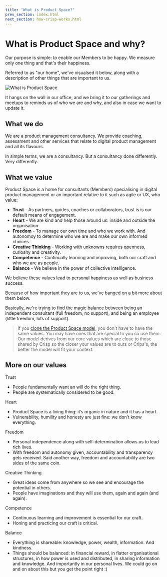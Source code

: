 ```yaml
---
title: "What is Product Space?"
prev_section: index.html
next_section: how-crisp-works.html
---
```


What is Product Space and why?
======================

Our purpose is simple: to enable our Members to be happy. We measure only one thing and that's their happiness. 

Referred to as "our home", we've visualsed it below, along with a description of other things  that are important to us. 

![What is Product Space](../assets/theproductspace-what.png "What is Product Space")

It hangs on the wall in our office, and we bring it to our gatherings and meetups to reminds us of who we are and why, and also in case we want to update it.  

## What we do

We are a product management consultancy. We provide coaching, assessment and other services that relate to digital product management and all its flavours. 


In simple terms, we are a consultancy. But a consultancy done differently. Very differently. 


## What we value

Product Space is a home for consultants (Members) specialising in digital product management or an important relative to it such as agile or UX, who value:

-   **Trust** - As partners, guides, coaches or collaborators, trust is is our default means of engagement.
-   **Heart** - We are kind and help those around us: inside and outside the organisation. 
-   **Freedom** - To manage our own time and who we work with. And autonomoy to determine who we are and make our own informed choices. 
-   **Creative Thinking** - Working with unknowns requires openness, curiosity and creativity.
-   **Competence** - Continually learning and improving, both our craft and who we are as people.
-   **Balance** - We believe in the power of collective intelligence.


We believe these values lead to personal happiness as well as business success.

Because of how important they are to us, we've banged on a bit more about them below. 

Basically, we're trying to find the magic balance between being an independent consultant (full freedom, no support), and being an employee (little freedom, lots of support).


> If you [clone the Product Space model](how-to-copy.html), you don't have to have the same values. You may have ones that are special to you so use them. Our model derives from our core values which are close to those shared by Crisp so the closer your values are to ours or Crips's, the better the model will fit your context.

## More on our values

Trust
 - People fundamentally want an will do the right thing.
- People are systematically considered to be good.

Heart
- Product Space is a living thing: it’s organic in nature and it has a heart.
- Vulnerability, humility and honesty are just fine: we don’t know everything.

Freedom
- Personal independence along with self-determination allows us to lead rich lives.
- With freedom and autonomy given, accountability and transparency gets received. Said another way, freedom and accountability are two sides of the same coin.

Creative Thinking
- Great ideas come from anywhere so we see and encourage the potential in others.
- People have imaginations and they will use them, again and again (and again).

Competence
- Continuous learning and improvement is essential for our craft.
- Honing and practicing our craft is critical.

Balance
- Everything is shareable: knowledge, power, wealth, information. And kindness.
- Things should be balanced: in financial reward, in flatter organisational structures, in how power is used and distributed, in sharing information and knowledge. And importantly in our personal lives. We could go on and on about this but you get the point right :)

